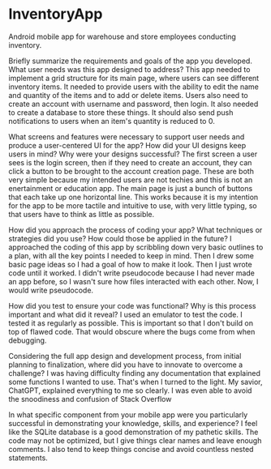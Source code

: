 # InventoryApp
Android mobile app for warehouse and store employees conducting inventory.

Briefly summarize the requirements and goals of the app you developed. What user needs was this app designed to address?
This app needed to implement a grid structure for its main page, where users can see different inventory items. It needed to provide users with the ability to edit the name and quantity of the items and to add or delete items. Users also need to create an account with username and password, then login. It also needed to create a database to store these things. It should also send push notifications to users when an item's quantity is reduced to 0.

What screens and features were necessary to support user needs and produce a user-centered UI for the app? How did your UI designs keep users in mind? Why were your designs successful?
The first screen a user sees is the login screen, then if they need to create an account, they can click a button to be brought to the account creation page. These are both very simple because my intended users are not techies and this is not an enertainment or education app. The main page is just a bunch of buttons that each take up one horizontal line. This works because it is my intention for the app to be more tactile and intuitive to use, with very little typing, so that users have to think as little as possible.

How did you approach the process of coding your app? What techniques or strategies did you use? How could those be applied in the future?
I approached the coding of this app by scribbling down very basic outlines to a plan, with all the key points I needed to keep in mind. Then I drew some basic page ideas so I had a goal of how to make it look. Then I just wrote code until it worked. I didn't write pseudocode because I had never made an app before, so I wasn't sure how files interacted with each other. Now, I would write pseudocode.

How did you test to ensure your code was functional? Why is this process important and what did it reveal?
I used an emulator to test the code. I tested it as regularly as possible. This is important so that I don't build on top of flawed code. That would obscure where the bugs come from when debugging.

Considering the full app design and development process, from initial planning to finalization, where did you have to innovate to overcome a challenge?
I was having difficulty finding any documentation that explained some functions I wanted to use. That's when I turned to the light. My savior, ChatGPT, explained everything to me so clearly. I was even able to avoid the snoodiness and confusion of Stack Overflow

In what specific component from your mobile app were you particularly successful in demonstrating your knowledge, skills, and experience?
I feel like the SQLite database is a good demonstration of my pathetic skills. The code may not be optimized, but I give things clear names and leave enough comments. I also tend to keep things concise and avoid countless nested statements.
